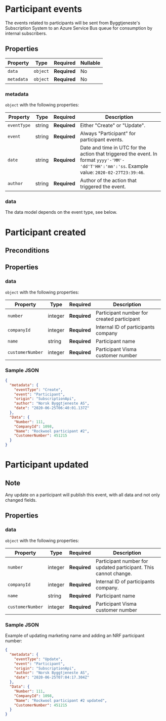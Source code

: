 # Participant events

The events related to participants will be sent from Byggtjeneste's Subscription System to an Azure Service Bus queue for consumption by internal subscribers. 

## Properties

| Property              | Type     | Required     | Nullable |
| --------------------- | -------- | ------------ | -------- |
| `data`                | `object` | **Required** | No       |
| `metadata`            | `object` | **Required** | No       |

### metadata

`object` with the following properties:

| Property          | Type    | Required     | Description |
| ------------------| ------- | ------------ | ------- |
| `eventType`       | string  | **Required** | Either "Create" or "Update".
| `event`           | string  | **Required** | Always "Participant" for participant events.
| `date`            | string  | **Required** | Date and time in UTC for the action that triggered the event. In format `yyyy'-'MM'-'dd'T'HH':'mm':'ss`. Example value: `2020-02-27T23:39:46`.
| `author`          | string  | **Required** | Author of the action that triggered the event.

### data
The data model depends on the event type, see below.

# Participant created

## Preconditions

## Properties

### data

`object` with the following properties:

| Property                | Type    		| Required     | Description 															
| ----------------------- | ------------| ------------ | -------------------------------------------------------------- 
| `number`                    | integer  		| **Required** |  Participant number for created participant 											
| `companyId`             | integer 		| **Required** | Internal ID of participants company																
| `name`                  | string 		| **Required** | Participant name
| `customerNumber`               | integer  		| **Required** | Participant Visma customer number																			



### Sample JSON

```json
{
  "metadata": {
    "eventType": "Create",
    "event": "Participant",
    "origin": "SubscriptionApi",
    "author": "Norsk Byggtjeneste AS",
    "date": "2020-06-25T06:40:01.137Z"
  },
  "Data": {
    "Number": 111,
    "CompanyId": 1098,
    "Name": "Rockwool participant #2",
    "CustomerNumber": 451215
  }
}
```

# Participant updated

## Note
Any update on a participant will publish this event, with all data and not only changed fields.

## Properties

### data

`object` with the following properties:

| Property                | Type    		| Required     | Description 															
| ----------------------- | ------------| ------------ | -------------------------------------------------------------- 
| `number`                    | integer  		| **Required** |  Participant number for updated participant. This cannot change. 											
| `companyId`             | integer 		| **Required** | Internal ID of participants company.																
| `name`                  | string 		| **Required** | Participant name
| `customerNumber`               | integer  		| **Required** | Participant Visma customer number																			


### Sample JSON

Example of updating marketing name and adding an NRF participant number:

```json
{
  "metadata": {
    "eventType": "Update",
    "event": "Participant",
    "origin": "SubscriptionApi",
    "author": "Norsk Byggtjeneste AS",
    "date": "2020-06-25T07:04:17.304Z"
  },
  "Data": {
    "Number": 111,
    "CompanyId": 1098,
    "Name": "Rockwool participant #2 updated",
    "CustomerNumber": 451215
  }
}

```
